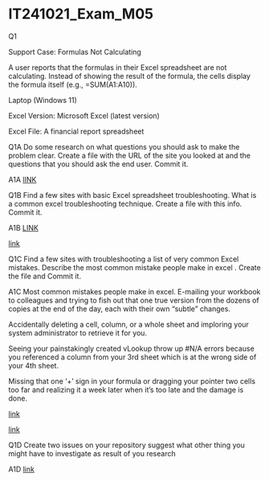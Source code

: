 # IT241021_Exam_M05
Q1 

Support Case: Formulas Not Calculating

A user reports that the formulas in their Excel spreadsheet are not calculating. Instead of showing the result of the formula, the cells display the formula itself (e.g., =SUM(A1:A10)).

Laptop (Windows 11)   

Excel Version: Microsoft Excel (latest version)

Excel File: A financial report spreadsheet

Q1A
Do some research on what questions you should ask to make the problem clear.
Create a file with the URL of the site you looked at and the questions that you should ask the end user.                      Commit it.

A1A
[lINK](https://chandoo.org/wp/excel-formulas-are-not-working/)

Q1B 
Find a  few sites with basic Excel spreadsheet    troubleshooting.
       What is a common excel troubleshooting technique.
       Create a  file with this info.    Commit it.

A1B
[LINK](https://www.goskills.com/Excel/Resources/Excel-errors)

[link](https://www.teampay.co/blog/biggest-excel-mistakes-of-all-time)


Q1C 
Find a few sites with troubleshooting  a list of very common Excel mistakes.
         Describe the most common mistake people make in excel 
.        Create the file and Commit it.

A1C
Most common mistakes people make in excel.
E-mailing your workbook to colleagues and trying to fish out that one true version from the dozens of copies at the end of the day, each with their own “subtle” changes.

Accidentally deleting a cell, column, or a whole sheet and imploring your system administrator to retrieve it for you.

Seeing your painstakingly created vLookup throw up #N/A errors because you referenced a column from your 3rd sheet which is at the wrong side of your 4th sheet.

Missing that one ‘+’ sign in your formula or dragging your pointer two cells too far and realizing it a week later when it’s too late and the damage is done.

[link](https://www.quora.com/What-are-the-most-common-problems-people-have-with-microsoft-excel)

[link](https://www.teampay.co/blog/biggest-excel-mistakes-of-all-time)

Q1D 
Create two issues on your repository suggest what other thing you might have to investigate as result of you research

A1D 
[link](https://github.com/Jaspreet0761/IT241021_Exam_M05/issues/1)
